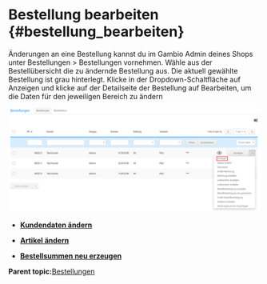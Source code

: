 # Bestellung bearbeiten {#bestellung_bearbeiten}

Änderungen an eine Bestellung kannst du im Gambio Admin deines Shops unter Bestellungen \> Bestellungen vornehmen. Wähle aus der Bestellübersicht die zu ändernde Bestellung aus. Die aktuell gewählte Bestellung ist grau hinterlegt. Klicke in der Dropdown-Schaltfläche auf Anzeigen und klicke auf der Detailseite der Bestellung auf Bearbeiten, um die Daten für den jeweiligen Bereich zu ändern

![](Bilder/BestellungenDropdown_Anzeigen.png "Dropdown-Schaltfläche")

-   **[Kundendaten ändern](13_3_1_Kundendaten_aendern.md)**  

-   **[Artikel ändern](13_3_2_Artikel_aendern.md)**  

-   **[Bestellsummen neu erzeugen](13_3_3_Bestellsummen_neu_erzeugen.md)**  


**Parent topic:**[Bestellungen](13_Bestellungen.md)

